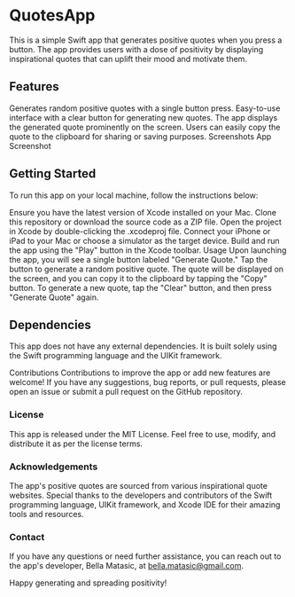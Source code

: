 # QuotesApp
This is a simple Swift app that generates positive quotes when you press a button. The app provides users with a dose of positivity by displaying inspirational quotes that can uplift their mood and motivate them.

## Features
Generates random positive quotes with a single button press.
Easy-to-use interface with a clear button for generating new quotes.
The app displays the generated quote prominently on the screen.
Users can easily copy the quote to the clipboard for sharing or saving purposes.
Screenshots
App Screenshot

## Getting Started
To run this app on your local machine, follow the instructions below:

Ensure you have the latest version of Xcode installed on your Mac.
Clone this repository or download the source code as a ZIP file.
Open the project in Xcode by double-clicking the .xcodeproj file.
Connect your iPhone or iPad to your Mac or choose a simulator as the target device.
Build and run the app using the "Play" button in the Xcode toolbar.
Usage
Upon launching the app, you will see a single button labeled "Generate Quote."
Tap the button to generate a random positive quote.
The quote will be displayed on the screen, and you can copy it to the clipboard by tapping the "Copy" button.
To generate a new quote, tap the "Clear" button, and then press "Generate Quote" again.
## Dependencies
This app does not have any external dependencies. It is built solely using the Swift programming language and the UIKit framework.

Contributions
Contributions to improve the app or add new features are welcome! If you have any suggestions, bug reports, or pull requests, please open an issue or submit a pull request on the GitHub repository.

### License
This app is released under the MIT License. Feel free to use, modify, and distribute it as per the license terms.

### Acknowledgements
The app's positive quotes are sourced from various inspirational quote websites. Special thanks to the developers and contributors of the Swift programming language, UIKit framework, and Xcode IDE for their amazing tools and resources.

### Contact
If you have any questions or need further assistance, you can reach out to the app's developer, Bella Matasic, at bella.matasic@gmail.com.

Happy generating and spreading positivity!
